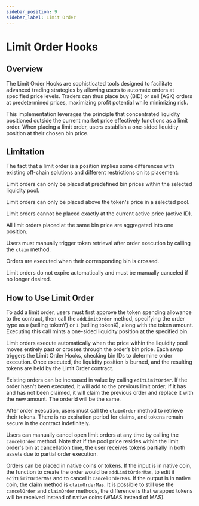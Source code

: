 ```yaml
---
sidebar_position: 9
sidebar_label: Limit Order
---
```

# Limit Order Hooks

## Overview

The Limit Order Hooks are sophisticated tools designed to facilitate advanced trading strategies by allowing users to automate orders at specified price levels. Traders can thus place buy (BID) or sell (ASK) orders at predetermined prices, maximizing profit potential while minimizing risk.

This implementation leverages the principle that concentrated liquidity positioned outside the current market price effectively functions as a limit order. When placing a limit order, users establish a one-sided liquidity position at their chosen bin price.

## Limitation

The fact that a limit order is a position implies some differences with existing off-chain solutions and different restrictions on its placement: 

Limit orders can only be placed at predefined bin prices within the selected liquidity pool.

Limit orders can only be placed above the token's price in a selected pool.

Limit orders cannot be placed exactly at the current active price (active ID).

All limit orders placed at the same bin price are aggregated into one position.

Users must manually trigger token retrieval after order execution by calling the `claim` method.

Orders are executed when their corresponding bin is crossed.

Limit orders do not expire automatically and must be manually canceled if no longer desired.

## How to Use Limit Order 

To add a limit order, users must first approve the token spending allowance to the contract, then call the `addLimitOrder` method, specifying the order type as `0` (selling tokenY) or `1` (selling tokenX), along with the token amount. Executing this call mints a one-sided liquidity position at the specified bin.

Limit orders execute automatically when the price within the liquidity pool moves entirely past or crosses through the order’s bin price. Each swap triggers the Limit Order Hooks, checking bin IDs to determine order execution. Once executed, the liquidity position is burned, and the resulting tokens are held by the Limit Order contract.

Existing orders can be increased in value by calling `editLimitOrder`. If the order hasn't been executed, it will add to the previous limit order; if it has and has not been claimed, it will claim the previous order and replace it with the new amount. The orderId will be the same.

After order execution, users must call the `claimOrder` method to retrieve their tokens. There is no expiration period for claims, and tokens remain secure in the contract indefinitely.

Users can manually cancel open limit orders at any time by calling the `cancelOrder` method. Note that if the pool price resides within the limit order's bin at cancellation time, the user receives tokens partially in both assets due to partial order execution.

Orders can be placed in native coins or tokens. If the input is in native coin, the function to create the order would be `addLimitOrderMas`, to edit it `editLimitOrderMas` and to cancel it `cancelOrderMas`. If the output is in native coin, the claim method is `claimOrderMas`. It is possible to still use the `cancelOrder` and `claimOrder` methods, the difference is that wrapped tokens will be received instead of native coins (WMAS instead of MAS).